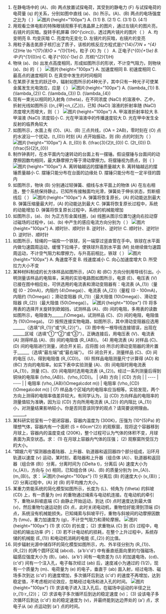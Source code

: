 1. 在静电场中的 \(A\)、\(B\) 两点放置试探电荷，其受到的静电力 \(F\) 与试探电荷的电荷量 \(q\) 的关系，分别如图中直线 \(a\)、\(b\) 所示。\(A\)、\(B\) 两点的电场强度之比为（  ）
![图片](../Teyian_p_附件/附件/2024年高考江苏卷物理真题/img_1_1_23143681.png){height="100px"}
A. \(1:1\)
B. \(2:1\)
C. \(3:1\)
D. \(4:1\)
2. 用观看立体电影的特殊眼镜观察手机液晶屏上的图片，通过左镜片的图片亮，右镜片的灰暗。旋转手机屏幕 \(90^{\circ}\)，透过两片镜片的图片（  ）
A. 均变明亮
B. 均变灰暗
C. 亮度均无变化
D. 左镜片的灰暗，右镜片的变亮
3. 用粒子轰击氮原子核打出了质子，该核的核反应方程式是\(^{14}_{7}N + ^{4}_{2}He \to ^{17}_{8}O + ^{1}_{1}H\)，粒子 \(X\) 为（  ）
A. 正电子\(^{0}_{+1}e\)
B. 中子\(^{1}_{0}n\)
C. 电子\(^{0}_{-1}e\)
D. 氘核\(^{2}_{1}H\)
4. 物块 \(a\)、\(b\) 出发点高度相同，形成如图所示的形状，不计空气阻力，则物块 \(a\)、\(b\) 的（  ）
![图片](../Teyian_p_附件/附件/2024年高考江苏卷物理真题/img_4_1_23143684.png){height="100px"}
A. 加速度相同
B. 初速度相同
C. 最高点的速度相同
D. 在真空中发生的时间相同
5. 在某原子发生的跃迁中，辐射如图所示的4种光子，其中只有一种光子可使某金属发生光电效应，应是（  ）
![图片](../Teyian_p_附件/附件/2024年高考江苏卷物理真题/img_5_1_23143685.png){height="100px"}
A. \(\lambda_{1}\)
B. \(\lambda_{2}\)
C. \(\lambda_{3}\)
D. \(\lambda_{4}\)
6. 现有一束光以相同的入射角 \(\theta\)，在不同浓度 \(NaCl\) 的溶液中、乙中，折射光线如图所示 \((n_{甲}<n_{乙})\)，已知 \(NaCl\) 溶液的折射率随 \(NaCl\) 浓度增大而增大，则（  ）
![图片](../Teyian_p_附件/附件/2024年高考江苏卷物理真题/img_6_1_23143686.png){height="100px"}
A. 甲溶液折射率较大
B. 甲溶液 \(NaCl\) 浓度较小
C. 光在甲溶液中的传播速度较大
D. 光在甲中发生全反射的临界角较大
7. 如图所示，水面上有 \(O\)、\(A\)、\(B\) 三点共线，\(OA = 2AB\)，零时刻在 \(O\) 点的水波沿一个扰动，\(t_{0}\) 时刻 \(A\) 点开始振动，则 \(B\) 点的时刻为（  ）
![图片](../Teyian_p_附件/附件/2024年高考江苏卷物理真题/img_7_1_23143687.png){height="100px"}
A. \(t_{0}\)
B. \(\frac{3}{2}t_{0}\)
C. \(2t_{0}\)
D. \(\frac{5}{2}t_{0}\)
8. 制作钟表时，在水平面内匀速转动的台面上有一摆锤。假设摆锤与台面间的动摩擦因数均相同，最大静摩擦力等于滑动摩擦力。将摆锤视为质点，则（  ）
![图片](../Teyian_p_附件/附件/2024年高考江苏卷物理真题/img_8_1_23278603.png){height="100px"}
A. 离转轴越远的摆锤质量越大
B. 离转轴越远的摆锤质量越小
C. 摆锤只能分布在台面的边缘处
D. 摆锤只能分布在一定半径的圆内
9. 如图所示，物块 \(B\) 分别通过轻弹簧、细线与水平面上的物体 \(A\) 在左右相连，整个系统保持静止。已知所有接触面均光滑，弹簧处于伸长状态，剪断细线后（  ）
![图片](../Teyian_p_附件/附件/2024年高考江苏卷物理真题/img_9_1_23143689.png){height="100px"}
A. 弹簧将恢复原长，\(A\) 的动能达到最大
B. 弹簧压缩量最大时，\(A\) 的动能达到最大
C. 弹簧将恢复原长过程中，系统的动能增加
D. 弹簧将恢复原长过程中，系统的机械能增加
10. 如图所示，\(a\)、\(b\) 为正方形金属线圈，\(a\) 线圈从图示位置匀速向右拉动穿过磁场的过程中，\(a\)、\(b\) 中产生的感应电流方向分别为（  ）
![图片](../Teyian_p_附件/附件/2024年高考江苏卷物理真题/img_10_1_23143690.png){height="100px"}
A. 顺时针、顺时针
B. 逆时针、逆时针
C. 顺时针、逆时针
D. 逆时针、顺时针
11. 如图所示，轻绳的一端拴一个铁球，另一端穿过竖直管在手中。铁球在水平面内做匀速圆周运动，缓慢下拉绳子，使铁球升高到水平面 \(M\) 处继续做匀速圆周运动，不计空气阻力和摩擦力，与升高前相比，铁球（  ）
![图片](../Teyian_p_附件/附件/2024年高考江苏卷物理真题/img_11_1_23143691.png){height="100px"}
A. 角速度不变
B. 线速度减小
C. 向心加速度增大
D. 所受拉力大小不变
12. 某种材料制成的长方体样品如图所示，\(AD\) 和 \(BC\) 方向分别用导线引出。小明测量该样品的电阻率，采用的实验电路图如图所示，电源 \(E\)、电压表 \(V\) 已接在图中相应处，可供选用的电流表和滑动变阻器有：电流表 \(A_{1}\)（量程 \(0 - 20mA\)，内阻约 \(4\Omega\)）、电流表 \(A_{2}\)（量程 \(0 - 100mA\)，内阻约 \(1\Omega\)）；滑动变阻器 \(R_{1}\)（最大阻值 \(10\Omega\)）、滑动变阻器 \(R_{2}\)（最大阻值 \(50\Omega\)）。
![图片](../Teyian_p_附件/附件/2024年高考江苏卷物理真题/img_12_1_23279412.png){height="100px"}
(1) 将多用表的选择开关旋转到欧姆挡，试测样品 \(A\)、\(B\) 间的电阻，多用表的读数如图所示，电阻值为______\(\Omega\)。试测样品 \(C\)、\(D\) 间的电阻，电阻值为 \(10\Omega\)。
(2) 按照连接实物电路，如图所示，其中滑动变阻器应选用______（选填“\(R_{1}\)”或“\(R_{2}\)”）。
(3) 图中有一根导线连接错误，出现在______区域（选填“①”“②”或“③”）。正确连接后，用电压表 \(V\)、电流表 \(A\) 测得样品 \(A\)、\(B\) 间的电阻值 \(R_{AB}\)。
(4) 用电流表 \(A\) 对样品 \(C\)、\(D\) 间的电阻进行测量，闭合开关前，应将图 \(d\) 所示的滑动变阻器的滑片置于______（选填“最左端”或“最右端”）。
(5) 闭合开关，测量样品 \(C\)、\(D\) 间的电压 \(U\)，得到电阻值 \(R_{CD}\)。
(6) 照样品电阻测量尺寸计算得 \(AD\) 和 \(BC\) 方向的电阻率。如实下表中实验测量 \(A\)、\(B\) 间电阻时用电流表 \(A_{1}\)，测量 \(C\)、\(D\) 间电阻时选用电流表 \(A_{2}\)。经过一系列测量后得到铜块的电阻率 \(\rho_{AB}\)、\(\rho_{CD}\)。
| \(AB\) 方向 | \(CD\) 方向 |
| ---- | ---- |
| 电阻率 \(\rho_{AB}(\Omega\cdot m)\) | 电阻率 \(\rho_{CD}(\Omega\cdot m)\) |
(7) 样品各个区域内的电阻率应当相等。实验发现，两个方向上测得的电阻率值差异较大。有同学认为，沿 \(CD\) 方向样品的电阻率的测量值较为准确，因为沿 \(CD\) 方向所用电流表 \(A_{2}\) 的内阻比 \(A_{1}\) 小，对测量结果影响较小。你是否同意该同学的观点？请简要说明理由。______。
13. 某科研实验室有一个密闭容器，容器内温度为 \(300K\)，压强为 \(10^{5}Pa\) 的理想气体，容器内有一个面积 \(S = 60cm^{2}\) 的观察窗，现将这个容器移到月球上，容器内的温度变成 \(200K\)，整个过程可认为气体的体积不变，月球表面为真空状态。求：
(1) 在月球上容器内气体的压强；
(2) 观察窗所受压力的大小。
14. “嫦娥六号”探测器由着陆器、上升器、轨道器和返回器四个部分组成，沿环月轨道以速度 \(v\) 运动，某时刻，着陆器和上升器（组合体 \(A\)）、轨道器和返回器（组合体 \(B\)）分离，分离时间为 \(\Delta t\)，分离后 \(A\) 速度大小为 \(v_{A}\)，方向与 \(v\) 相同，已知组合体 \(A\)、\(B\) 的质量分别为 \(m_{A}\)、\(m_{B}\)。求：
![图片](../Teyian_p_附件/附件/2024年高考江苏卷物理真题/img_14_1_23143693.png){height="100px"}
(1) 分离后 \(B\) 的速度大小 \(v_{B}\)；
(2) 分离过程中，\(A\) 对 \(B\) 的平均推力大小。
15. 某重力势能系统的简化模型如图所示，长度为 \(L\)、倾角为 \(\theta\) 的斜坡 \(CD\) 上，有一质量为 \(m\) 的重物通过绳索与电动机连接。在电动机的牵引下，重物从斜坡底端 \(C\) 由静止开始运动，到达 \(D\) 点时速度达到最大值 \(v\)，然后重物匀速运动到 \(D\) 点，此时关闭电动机，重物恰好能滑到顶端 \(D\) 点，系统没有机械能损失。已知绳索与斜坡平行，重物与斜坡间的动摩擦因数为 \(\mu\)，重力加速度为 \(g\)，不计空气阻力和滑轮摩擦。
![图片](../Teyian_p_附件/附件/2024年高考江苏卷物理真题/img_15_1_23143694.png){height="100px"}
(1) 求 \(CD\) 的长度；
(2) 求重物从 \(C\) 到 \(D\) 过程中，电动机的输出功率 \(P\)；
(3) 若不计电动机的损耗，在整个上升过程中，系统存储的机械能 \(E_{1}\) 和电动机消耗的电能 \(E_{2}\) 的比值。
16. 同步辐射光源中储存环的简化模型如图所示，内、外半径分别为 \(R_{1}\)、\(R_{2}\) 的两个圆环区域 \(abcd\)、\(a'b'c'd'\) 中有垂直纸面向里的匀强磁场，磁感应强度大小为 \(B\)，\(ab\)、\(a'b'\) 间有一电势差为 \(U\) 的加速电场，\(cd\)、\(c'd'\) 间有一个注入孔，电子每次经过 \(ab\) 后，速度减小为通过的 \(1/2\)，现有一个质量为 \(m\)、电荷量为 \(e\) 的电子，垂直于 \(ab\) 面入射，经过电场、磁场多次到达 \(c'd'\) 的速度增加，多次循环后到达 \(c'd'\) 的速度不再增加，达到稳定值，不考虑相对论效应，忽略经过电场和进入孔的时间。
![图片](../Teyian_p_附件/附件/2024年高考江苏卷物理真题/img_16_1_23897883.png){height="100px"}
(1) 求该电子进入注入孔后，在磁场中运动的半径之比 \(r_{1}:r_{2}\)；
(2) 求该电子多次循环后到达的稳定速度 \(v\)；
(3) 设该电子多次循环后到达 \(c'd'\) 处的稳定速度为 \(v\)，并最终能到达边界处的 \(a'\) 点，求电子从 \(a\) 点运动到 \(a'\) 点的时间。 